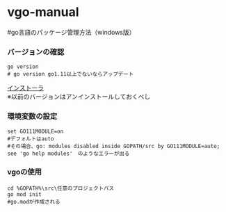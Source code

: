 # vgo-manual

#go言語のパッケージ管理方法（windows版）

### バージョンの確認
```
go version 
# go version go1.11以上でないならアップデート
```
[インストーラ](https://golang.org/dl/)  
※以前のバージョンはアンインストールしておくべし


### 環境変数の設定
```
set GO111MODULE=on
#デフォルトはauto
#その場合、go: modules disabled inside GOPATH/src by GO111MODULE=auto; see 'go help modules'　のようなエラーが出る
```
### vgoの使用
```
cd %GOPATH%\src\任意のプロジェクトパス
go mod init
#go.modが作成される
```
  
